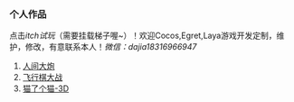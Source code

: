 ### 个人作品
点击*itch试玩*（需要挂载梯子喔~）！欢迎Cocos,Egret,Laya游戏开发定制，维护，修改，有意联系本人！*微信：dajia18316966947*
1. [人间大炮](https://tinygameteam.itch.io/ren-jian-da-pao)
2. [飞行棋大战](https://tinygameteam.itch.io/running)
3. [猫了个猫-3D](https://tinygameteam.itch.io/3d)
